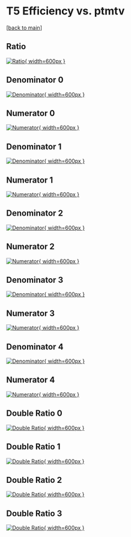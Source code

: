# T5 Efficiency vs. ptmtv

[[back to main](./)]



## Ratio

[![Ratio](../mtv/var/T5_loweta_321_1_eff_ptmtv.png){ width=600px }](../mtv/var/T5_loweta_321_1_eff_ptmtv.pdf)

## Denominator 0

[![Denominator](../mtv/den/T5_loweta_321_1_eff_ptmtv_den0.png){ width=600px }](../mtv/den/T5_loweta_321_1_eff_ptmtv_den0.pdf)

## Numerator 0

[![Numerator](../mtv/num/T5_loweta_321_1_eff_ptmtv_num0.png){ width=600px }](../mtv/num/T5_loweta_321_1_eff_ptmtv_num0.pdf)

## Denominator 1

[![Denominator](../mtv/den/T5_loweta_321_1_eff_ptmtv_den1.png){ width=600px }](../mtv/den/T5_loweta_321_1_eff_ptmtv_den1.pdf)

## Numerator 1

[![Numerator](../mtv/num/T5_loweta_321_1_eff_ptmtv_num1.png){ width=600px }](../mtv/num/T5_loweta_321_1_eff_ptmtv_num1.pdf)

## Denominator 2

[![Denominator](../mtv/den/T5_loweta_321_1_eff_ptmtv_den2.png){ width=600px }](../mtv/den/T5_loweta_321_1_eff_ptmtv_den2.pdf)

## Numerator 2

[![Numerator](../mtv/num/T5_loweta_321_1_eff_ptmtv_num2.png){ width=600px }](../mtv/num/T5_loweta_321_1_eff_ptmtv_num2.pdf)

## Denominator 3

[![Denominator](../mtv/den/T5_loweta_321_1_eff_ptmtv_den3.png){ width=600px }](../mtv/den/T5_loweta_321_1_eff_ptmtv_den3.pdf)

## Numerator 3

[![Numerator](../mtv/num/T5_loweta_321_1_eff_ptmtv_num3.png){ width=600px }](../mtv/num/T5_loweta_321_1_eff_ptmtv_num3.pdf)

## Denominator 4

[![Denominator](../mtv/den/T5_loweta_321_1_eff_ptmtv_den4.png){ width=600px }](../mtv/den/T5_loweta_321_1_eff_ptmtv_den4.pdf)

## Numerator 4

[![Numerator](../mtv/num/T5_loweta_321_1_eff_ptmtv_num4.png){ width=600px }](../mtv/num/T5_loweta_321_1_eff_ptmtv_num4.pdf)

## Double Ratio 0

[![Double Ratio](../mtv/ratio/T5_loweta_321_1_eff_ptmtv_ratio0.png){ width=600px }](../mtv/ratio/T5_loweta_321_1_eff_ptmtv_ratio0.pdf)

## Double Ratio 1

[![Double Ratio](../mtv/ratio/T5_loweta_321_1_eff_ptmtv_ratio1.png){ width=600px }](../mtv/ratio/T5_loweta_321_1_eff_ptmtv_ratio1.pdf)

## Double Ratio 2

[![Double Ratio](../mtv/ratio/T5_loweta_321_1_eff_ptmtv_ratio2.png){ width=600px }](../mtv/ratio/T5_loweta_321_1_eff_ptmtv_ratio2.pdf)

## Double Ratio 3

[![Double Ratio](../mtv/ratio/T5_loweta_321_1_eff_ptmtv_ratio3.png){ width=600px }](../mtv/ratio/T5_loweta_321_1_eff_ptmtv_ratio3.pdf)

